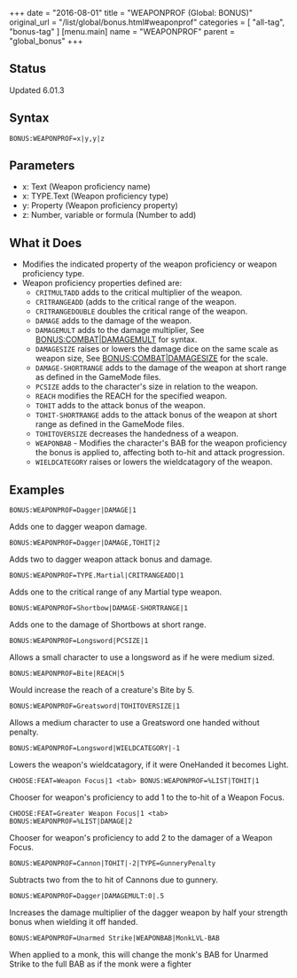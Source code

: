 +++
date = "2016-08-01"
title = "WEAPONPROF (Global: BONUS)"
original_url = "/list/global/bonus.html#weaponprof"
categories = [ "all-tag", "bonus-tag" ]
[menu.main]
    name = "WEAPONPROF"
    parent = "global_bonus"
+++

## Status

Updated 6.01.3

## Syntax

`BONUS:WEAPONPROF=x|y,y|z`

## Parameters

-   x: Text (Weapon proficiency name)
-   x: TYPE.Text (Weapon proficiency type)
-   y: Property (Weapon proficiency property)
-   z: Number, variable or formula (Number to add)



What it Does
------------

-   Modifies the indicated property of the weapon proficiency or weapon
    proficiency type.
-   Weapon proficiency properties defined are:
    -   `CRITMULTADD` adds to the critical multiplier of the weapon.
    -   `CRITRANGEADD` (adds to the critical range of the weapon.
    -   `CRITRANGEDOUBLE` doubles the critical range of the weapon.
    -   `DAMAGE` adds to the damage of the weapon.
    -   `DAMAGEMULT` adds to the damage multiplier, See
        [BONUS:COMBAT|DAMAGEMULT](/list/global/bonus/combat.html)
        for syntax.
    -   `DAMAGESIZE` raises or lowers the damage dice on the same scale
        as weapon size, See
        [BONUS:COMBAT|DAMAGESIZE](/list/global/bonus/combat.html) for
        the scale.
    -   `DAMAGE-SHORTRANGE` adds to the damage of the weapon at short
        range as defined in the GameMode files.
    -   `PCSIZE` adds to the character's size in relation to the weapon.
    -   `REACH` modifies the REACH for the specified weapon.
    -   `TOHIT` adds to the attack bonus of the weapon.
    -   `TOHIT-SHORTRANGE` adds to the attack bonus of the weapon at
        short range as defined in the GameMode files.
    -   `TOHITOVERSIZE` decreases the handedness of a weapon.
    -   `WEAPONBAB` - Modifies the character's BAB for the weapon
        proficiency the bonus is applied to, affecting both to-hit and
        attack progression.
    -   `WIELDCATEGORY` raises or lowers the wieldcatagory of
        the weapon.

Examples
--------

`BONUS:WEAPONPROF=Dagger|DAMAGE|1`

Adds one to dagger weapon damage.

`BONUS:WEAPONPROF=Dagger|DAMAGE,TOHIT|2`

Adds two to dagger weapon attack bonus and damage.

`BONUS:WEAPONPROF=TYPE.Martial|CRITRANGEADD|1`

Adds one to the critical range of any Martial type weapon.

`BONUS:WEAPONPROF=Shortbow|DAMAGE-SHORTRANGE|1`

Adds one to the damage of Shortbows at short range.

`BONUS:WEAPONPROF=Longsword|PCSIZE|1`

Allows a small character to use a longsword as if he were medium sized.

`BONUS:WEAPONPROF=Bite|REACH|5`

Would increase the reach of a creature's Bite by 5.

`BONUS:WEAPONPROF=Greatsword|TOHITOVERSIZE|1`

Allows a medium character to use a Greatsword one handed without
penalty.

`BONUS:WEAPONPROF=Longsword|WIELDCATEGORY|-1`

Lowers the weapon's wieldcatagory, if it were OneHanded it becomes
Light.

`CHOOSE:FEAT=Weapon Focus|1 <tab> BONUS:WEAPONPROF=%LIST|TOHIT|1`

Chooser for weapon's proficiency to add 1 to the to-hit of a Weapon
Focus.

`CHOOSE:FEAT=Greater Weapon Focus|1 <tab> BONUS:WEAPONPROF=%LIST|DAMAGE|2`

Chooser for weapon's proficiency to add 2 to the damager of a Weapon
Focus.

`BONUS:WEAPONPROF=Cannon|TOHIT|-2|TYPE=GunneryPenalty`

Subtracts two from the to hit of Cannons due to gunnery.

`BONUS:WEAPONPROF=Dagger|DAMAGEMULT:0|.5`

Increases the damage multiplier of the dagger weapon by half your
strength bonus when wielding it off handed.

`BONUS:WEAPONPROF=Unarmed Strike|WEAPONBAB|MonkLVL-BAB`

When applied to a monk, this will change the monk's BAB for Unarmed
Strike to the full BAB as if the monk were a fighter

